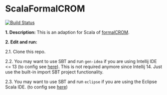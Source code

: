 ScalaFormalCROM
===============

[![Build Status](https://travis-ci.org/max-leuthaeuser/ScalaFormalCROM.svg)](https://travis-ci.org/max-leuthaeuser/ScalaFormalCROM)

**1. Description:**
This is an adaption for Scala of [formalCROM][formalCROM].

**2. Edit and run:**

2.1. Clone this repo.

2.2. You may want to use SBT and run ```gen-idea``` if you are using Intellij IDE <= 13 (to config see [here][sbt-gen-idea]). This is not required anymore since Intellij 14. Just use the built-in import SBT project functionality.

2.3. You may want to use SBT and run ```eclipse``` if you are using the Eclipse Scala IDE. (to config see [here][gen-eclipse])

[sbt-gen-idea]: https://github.com/mpeltonen/sbt-idea
[gen-eclipse]: https://github.com/typesafehub/sbteclipse
[formalCROM]: https://github.com/Eden-06/formalCROM
